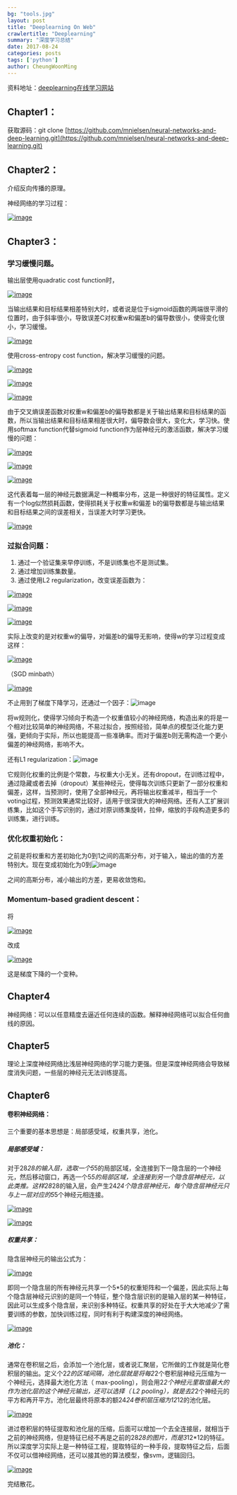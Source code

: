 ```yaml
---
bg: "tools.jpg"
layout: post
title: "Deeplearning On Web"
crawlertitle: "Deeplearning"
summary: "深度学习总结"
date: 2017-08-24
categories: posts
tags: ['python']
author: CheungWoonMing
---
```




资料地址：[deeplearning在线学习网站](http://neuralnetworksanddeeplearning.com)

## Chapter1：

获取源码：git clone [https://github.com/mnielsen/neural-networks-and-deep-learning.git](https://github.com/mnielsen/neural-networks-and-deep-learning.git)



## Chapter2：

介绍反向传播的原理。

神经网络的学习过程：

[![image]({{site.images}}/2017-08-24/chapter2-1.png)]({{site.images}}/2017-08-24/chapter2-1.png)

## Chapter3：

### 学习缓慢问题。

输出层使用quadratic cost function时，

[![image]({{site.images}}/2017-08-24/chapter3-1.png)]({{site.images}}/2017-08-24/chapter3-1.png)

当输出结果和目标结果相差特别大时，或者说是位于sigmoid函数的两端很平滑的位置时，由于斜率很小，导致误差C对权重w和偏差b的偏导数很小，使得变化很小，学习缓慢。

[![image]({{site.images}}/2017-08-24/chapter3-2.png)]({{site.images}}/2017-08-24/chapter3-2.png)

使用cross-entropy cost function，解决学习缓慢的问题。

[![image]({{site.images}}/2017-08-24/chapter3-3.png)]({{site.images}}/2017-08-24/chapter3-3.png)

[![image]({{site.images}}/2017-08-24/chapter3-4.png)]({{site.images}}/2017-08-24/chapter3-4.png)

[![image]({{site.images}}/2017-08-24/chapter3-5.png)]({{site.images}}/2017-08-24/chapter3-5.png)

由于交叉熵误差函数对权重w和偏差b的偏导数都是关于输出结果和目标结果的函数，所以当输出结果和目标结果相差很大时，偏导数会很大，变化大，学习快。使用softmax function代替sigmoid function作为层神经元的激活函数，解决学习缓慢的问题：

[![image]({{site.images}}/2017-08-24/chapter3-6.png)]({{site.images}}/2017-08-24/chapter3-6.png)

[![image]({{site.images}}/2017-08-24/chapter3-7.png)]({{site.images}}/2017-08-24/chapter3-7.png)

[![image]({{site.images}}/2017-08-24/chapter3-8.png)]({{site.images}}/2017-08-24/chapter3-8.png)

这代表着每一层的神经元数据满足一种概率分布，这是一种很好的特征属性。定义有一个log似然损耗函数，使得损耗关于权重w和偏差 b的偏导数都是与输出结果和目标结果之间的误差相关，当误差大时学习更快。

[![image]({{site.images}}/2017-08-24/chapter3-9.png)]({{site.images}}/2017-08-24/chapter3-9.png)

### 过拟合问题：

1. 通过一个验证集来早停训练，不是训练集也不是测试集。
2. 通过增加训练集数量。
3. 通过使用L2 regularization，改变误差函数为：

[![image]({{site.images}}/2017-08-24/chapter3-10.png)]({{site.images}}/2017-08-24/chapter3-10.png)

[![image]({{site.images}}/2017-08-24/chapter3-11.png)]({{site.images}}/2017-08-24/chapter3-11.png)

[![image]({{site.images}}/2017-08-24/chapter3-12.png)]({{site.images}}/2017-08-24/chapter3-12.png)

实际上改变的是对权重w的偏导，对偏差b的偏导无影响，使得w的学习过程变成这样：

[![image]({{site.images}}/2017-08-24/chapter3-13.png)]({{site.images}}/2017-08-24/chapter3-13.png)

（SGD minbath）

[![image]({{site.images}}/2017-08-24/chapter3-14.png)]({{site.images}}/2017-08-24/chapter3-14.png)

不止用到了梯度下降学习，还通过一个因子：![image]({{site.images}}/2017-08-24/chapter3-15.png)

将w规则化，使得学习倾向于构造一个权重值较小的神经网络，构造出来的将是一个相对比较简单的神经网络，不易过拟合，按照经验，简单点的模型泛化能力更强，更倾向于实际，所以也能提高一些准确率。而对于偏差b则无需构造一个更小偏差的神经网络，影响不大。

还有L1 regularization：![image]({{site.images}}/2017-08-24/chapter3-16.png)

它规则化权重的比例是个常数，与权重大小无关。还有dropout，在训练过程中，通过隐藏或者去掉（dropout）某些神经元，使得每次训练只更新了一部分权重和偏差，这样，当预测时，使用了全部神经元，再将输出权重减半，相当于一个voting过程，预测效果通常比较好，适用于很深很大的神经网络。还有人工扩展训练集，比如这个手写识别的，通过对原训练集旋转，拉伸，缩放的手段构造更多的训练集，进行训练。

### 优化权重初始化：

之前是将权重和方差初始化为0到1之间的高斯分布，对于输入，输出的值的方差特别大。现在变成初始化为0到![image]({{site.images}}/2017-08-24/chapter3-17.png)

之间的高斯分布，减小输出的方差，更易收敛饱和。

### Momentum-based gradient descent：

将

[![image]({{site.images}}/2017-08-24/chapter3-18.png)]({{site.images}}/2017-08-24/chapter3-18.png)

改成

[![image]({{site.images}}/2017-08-24/chapter3-19.png)]({{site.images}}/2017-08-24/chapter3-19.png)

这是梯度下降的一个变种。



## Chapter4

神经网络：可以以任意精度去逼近任何连续的函数。解释神经网络可以拟合任何曲线的原因。

## Chapter5

理论上深度神经网络比浅层神经网络的学习能力更强。但是深度神经网络会导致梯度消失问题，一些层的神经元无法训练提高。

## Chapter6

#### 卷积神经网络：

三个重要的基本思想是：局部感受域，权重共享，池化。

##### 局部感受域：

对于28*28的输入层，选取一个5*5的局部区域，全连接到下一隐含层的一个神经元，然后移动窗口，再选一个5*5的局部区域，全连接到另一个隐含层神经元，以此类推。这样28*28的输入层，会产生24*24个隐含层神经元，每个隐含层神经元只与上一层对应的5*5个神经元相连接。

[![image]({{site.images}}/2017-08-24/chapter6-1.png)]({{site.images}}/2017-08-24/chapter6-1.png)

[![image]({{site.images}}/2017-08-24/chapter6-2.png)]({{site.images}}/2017-08-24/chapter6-2.png)

##### 权重共享：

隐含层神经元的输出公式为：

[![image]({{site.images}}/2017-08-24/chapter6-3.png)]({{site.images}}/2017-08-24/chapter6-3.png)

即同一个隐含层的所有神经元共享一个5*5的权重矩阵和一个偏差，因此实际上每个隐含层神经元识别的是同一个特征，整个隐含层识别的是输入层的某一种特征，因此可以生成多个隐含层，来识别多种特征。权重共享的好处在于大大地减少了需要训练的参数，加快训练过程，同时有利于构建深度的神经网络。

[![image]({{site.images}}/2017-08-24/chapter6-4.png)]({{site.images}}/2017-08-24/chapter6-4.png)

##### 池化：

通常在卷积层之后，会添加一个池化层，或者说汇聚层，它所做的工作就是简化卷积层的输出。定义个2*2的区域间隔，池化层就是将每2*2个卷积层神经元压缩为一个神经元，选择最大池化方法（ max-pooling），则会用2*2个神经元里取值最大的作为池化层的这个神经元输出，还可以选择（ L2 pooling），就是去2*2个神经元的平方和再开平方。池化层最终将原本的额24*24卷积层压缩为12*12的池化层。

[![image]({{site.images}}/2017-08-24/chapter6-5.png)]({{site.images}}/2017-08-24/chapter6-5.png)

进过卷积层的特征提取和池化层的压缩，后面可以增加一个去全连接层，就相当于之前的神经网络，但是特征已经不再是之前的28*28的图片，而是3*12*12的特征。 所以深度学习实际上是一种特征工程，提取特征的一种手段，提取特征之后，后面不仅可以借神经网络，还可以接其他的算法模型，像svm，逻辑回归。

[![image]({{site.images}}/2017-08-24/chapter6-6.png)]({{site.images}}/2017-08-24/chapter6-6.png)



完结散花。
